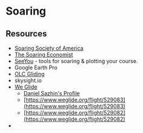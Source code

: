 # Soaring

## Resources

* [Soaring Society of America](https://www.ssa.org/)
* [The Soaring Economist](https://soaringeconomist.com/)
* [SeeYou](https://seeyou.ws/?page_id=8) - tools for soaring & plotting your course.
* Google Earth Pro
* [OLC Gliding](https://www.onlinecontest.org/olc-3.0/segelflugszene/index.html)
* skysight.io
* [We Glide](https://www.weglide.org/)
  * [Daniel Sazhin's Profile](https://www.weglide.org/user/20930)
  * [https://www.weglide.org/flight/529083](https://www.weglide.org/flight/529083)
  * [https://www.weglide.org/flight/529082](https://www.weglide.org/flight/529082)
*

